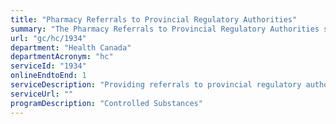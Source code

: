 ```yaml
---
title: "Pharmacy Referrals to Provincial Regulatory Authorities"
summary: "The Pharmacy Referrals to Provincial Regulatory Authorities service from Health Canada is available end-to-end online, according to the GC Service Inventory."
url: "gc/hc/1934"
department: "Health Canada"
departmentAcronym: "hc"
serviceId: "1934"
onlineEndtoEnd: 1
serviceDescription: "Providing referrals to provincial regulatory authorities regarding jointly-regulated parties such as pharmacists and practitioners. (CSCB)"
serviceUrl: ""
programDescription: "Controlled Substances"
---
```


